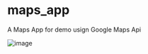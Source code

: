 # maps_app

A Maps App for demo usign Google Maps Api

![image](https://user-images.githubusercontent.com/100048011/169744934-1df0b43d-26ca-4bb1-880e-7365c2231473.png)
